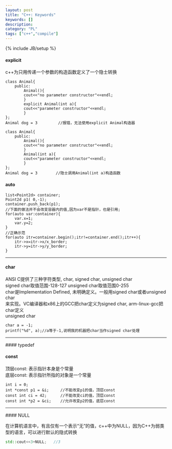 ```yaml
---
layout: post
title: "C++: Keywords"
keywords: []
description: 
category: "PL"
tags: ["c++","compile"]
---
```

{% include JB/setup %}


#### explicit
c++为只用传递一个参数的构造函数定义了一个隐士转换

```cpp,monokai
class Animal{
	public:
	    Animal(){
        cout<<"no parameter constructor"<<endl;
        }
	    explicit Animal(int a){
	    cout<<"parameter constructor"<<endl;
	    }
};
Animal dog = 3         //报错，无法使用explicit Animal构造器
```

```
class Animal{
	public:
	    Animal(){
        cout<<"no parameter constructor"<<endl;
	    }
	    Animal(int a){
        cout<<"parameter constructor"<<endl;
	    }
};
Animal dog = 3        //隐士调用Animal(int a)构造函数
```


#### auto

```
list<Point2d> container;
Point2d p1( 0,-1);
container.push_back(p1);
//下面的做法并不会改变容器内的值,因为var不是指针，也是引用; 
for(auto var:container){ 
	var.x=1;
	var.y=2;
}
//正确示范
for(auto itr=container.begin();itr!=container.end();itr++){
    itr->x=itr->x/x_border;
    itr->y=itr->y/y_border;
}
```
<hr />

#### char
ANSI C提供了三种字符类型, char, signed char, unsigned char<br/>
signed char取值范围-128-127 unsigned char取值范围0-255<br/>
char是Implementation Defined, 未明确定义。一般用signed char或者unsigned char<br/>
来实现。VC编译器和x86上的GCC把char定义为signed char, arm-linux-gcc把char定义<br/>
unsigned char

```
char a = -1;
printf("%d", a);//a等于-1,说明我的机器把char当作signed char处理
```

<hr />
#### typedef


#### const
顶层const: 表示指针本身是个常量<br />
底层const: 表示指针所指的对象是一个常量<br />

```
int i = 0;  
int *const p1 = &i;     //不能改变p1的值，顶层const
const int ci = 42;      //不能改变ci的值，顶层const
const int *p2 = &ci;    //允许改变p2的值，底层const
```
<hr />
#### NULL

在计算机语言中，有且仅有一个表示“无”的值，c++中为NULL，因为C++为弱类型的语言，可以进行默认的隐式转换
```cpp
std::cout<<3+NULL;   //3
```

